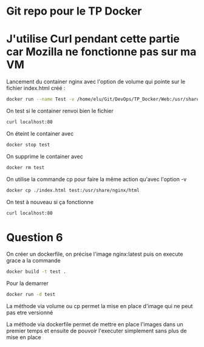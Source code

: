 # Git repo pour le TP Docker

# J'utilise Curl pendant cette partie car Mozilla ne fonctionne pas sur ma VM

Lancement du container nginx avec l'option de volume qui pointe sur le fichier index.html créé :

```bash
docker run --name Test -v /home/elu/Git/DevOps/TP_Docker/Web:/usr/share/nginx/html -d -p 80:80 nginx
```

On test si le container renvoi bien le fichier

```bash
curl localhost:80
```

On éteint le container avec

```bash
docker stop test
```

On supprime le container avec

```bash
docker rm test
```

On utilise la commande cp pour faire la même action qu'avec l'option -v

```bash
docker cp ./index.html test:/usr/share/nginx/html
```

On test à nouveau si ça fonctionne 

```bash
curl localhost:80
```

# Question 6

On créer un dockerfile, on précise l'image nginx:latest puis on execute grace a la commande 

```bash
docker build -t test .
```

Pour la demarrer 

```bash
docker run -d test
```

La méthode via volume ou cp permet la mise en place d'image qui ne peut pas etre versionné

La méthode via dockerfile permet de mettre en place l'images dans un premier temps et ensuite de pouvoir l'executer simplement sans plus de mise en place
